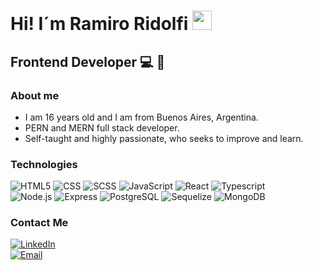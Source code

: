 <h1>Hi! I´m Ramiro Ridolfi <img src="https://raw.githubusercontent.com/iampavangandhi/iampavangandhi/master/gifs/Hi.gif" width="31px"></h1>
<h2>Frontend Developer 💻 🎨</h2>

### About me
- I am 16 years old and I am from Buenos Aires, Argentina.
- PERN and MERN full stack developer.
- Self-taught and highly passionate, who seeks to improve and learn.

### Technologies
  ![HTML5](https://img.shields.io/badge/-HTML5-333333?style=flat&logo=HTML5)
  ![CSS](https://img.shields.io/badge/-CSS-333333?style=flat&logo=CSS3&logoColor=1572B6)
  ![SCSS](https://img.shields.io/badge/-SCSS-333333?style=flat&logo=SASS&logoColor=CE6B9E)
  ![JavaScript](https://img.shields.io/badge/-JavaScript-333333?style=flat&logo=javascript)
  ![React](https://img.shields.io/badge/-React-333333?style=flat&logo=react)
  ![Typescript](https://img.shields.io/badge/-Typescript-333333?style=flat&logo=typescript)
  <br/>
  ![Node.js](https://img.shields.io/badge/-Node.js-333333?style=flat&logo=node.js)
  ![Express](https://img.shields.io/badge/-Express-333333?style=flat&logo=express)
  ![PostgreSQL](https://img.shields.io/badge/-PostgreSQL-333333?style=flat&logo=postgresql)
  ![Sequelize](https://img.shields.io/badge/-Sequelize-333333?style=flat&logo=sequelize)
  ![MongoDB](https://img.shields.io/badge/-MongoDB-333333?style=flat&logo=MongoDB)

### Contact Me
<a href="https://www.linkedin.com/in/ramiro-ridolfi-234956277/" target="_blank" rel="noopener noreferrer"><img alt="LinkedIn" src="https://img.shields.io/badge/LinkedIn-Ramiro%20Ridolfi-0D170E?style=flat&logo=linkedin"></a>
<br>
<a href="ramiroenet35@gmail.com" target="_blank" rel="noopener noreferrer"><img alt="Email" src="https://img.shields.io/badge/Gmail-ramiroenet35@gmail.com-0D170E?style=flat-square&logo=gmail"></a>  






